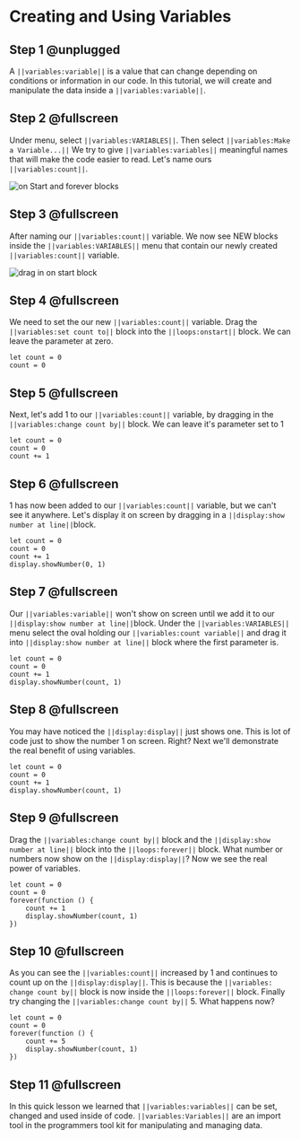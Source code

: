 # Creating and Using Variables

## Step 1 @unplugged
A ``||variables:variable||`` is a value that can change depending on conditions or information in our code. In this tutorial, we will create and manipulate the data inside a ``||variables:variable||``.


## Step 2 @fullscreen
Under menu, select ``||variables:VARIABLES||``. Then select ``||variables:Make a Variable...||``
We try to give ``||variables:variables||`` meaningful names that will make the code easier to read. Let's name ours ``||variables:count||``.  

![on Start and forever blocks](/static/images/variable_menu.jpg)

## Step 3 @fullscreen
After naming our ``||variables:count||`` variable. We now see NEW blocks inside the ``||variables:VARIABLES||`` menu that contain our newly created ``||variables:count||`` variable.

![drag in on start block](/static/images/variable_count.jpg)
 
## Step 4 @fullscreen
We need to set the our new ``||variables:count||`` variable. Drag the ``||variables:set count to||`` block into the ``||loops:onstart||`` block. We can leave the parameter at zero. 

```blocks
let count = 0
count = 0
```

## Step 5 @fullscreen
Next, let's add 1 to our ``||variables:count||`` variable, by dragging in the ``||variables:change count by||`` block. We can leave it's parameter set to 1 
 
```blocks
let count = 0
count = 0
count += 1
```

## Step 6 @fullscreen
1 has now been added to our ``||variables:count||`` variable, but we can't see it anywhere. Let's display it on screen by dragging in a ``||display:show number at line||``block. 

```blocks
let count = 0
count = 0
count += 1
display.showNumber(0, 1)
```
## Step 7 @fullscreen
Our ``||variables:variable||`` won't show on screen until we add it to our ``||display:show number at line||``block. Under the ``||variables:VARIABLES||`` menu select the oval holding our ``||variables:count variable||`` and drag it into ``||display:show number at line||`` block where the first parameter is.

```blocks
let count = 0
count = 0
count += 1
display.showNumber(count, 1)
```

## Step 8 @fullscreen
You may have noticed the ``||display:display||`` just shows one. This is lot of code just to show the number 1 on screen. Right? Next we'll demonstrate the real benefit of using variables. 

```blocks
let count = 0
count = 0
count += 1
display.showNumber(count, 1)
```

## Step 9 @fullscreen
Drag the ``||variables:change count by||`` block and the ``||display:show number at line||`` block into the ``||loops:forever||`` block. What number or numbers now show on the ``||display:display||``? Now we see the real power of variables. 

```blocks
let count = 0
count = 0
forever(function () {
    count += 1
    display.showNumber(count, 1)
})
```

## Step 10 @fullscreen
As you can see the ``||variables:count||`` increased by 1 and continues to count up on the ``||display:display||``. This is because the ``||variables: change count by||`` block is now inside the ``||loops:forever||`` block. Finally try changing the ``||variables:change count by||`` 5. What happens now?

```blocks
let count = 0
count = 0
forever(function () {
    count += 5
    display.showNumber(count, 1)
})
```

## Step 11 @fullscreen
In this quick lesson we learned that ``||variables:variables||`` can be set, changed and used inside of code. ``||variables:Variables||`` are an import tool in the programmers tool kit for manipulating and managing data. 





